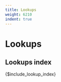 ```yaml
---
title: Lookups
weight: 6210
indent: true
---
```


# Lookups

## Lookups index

{$include_lookup_index}
